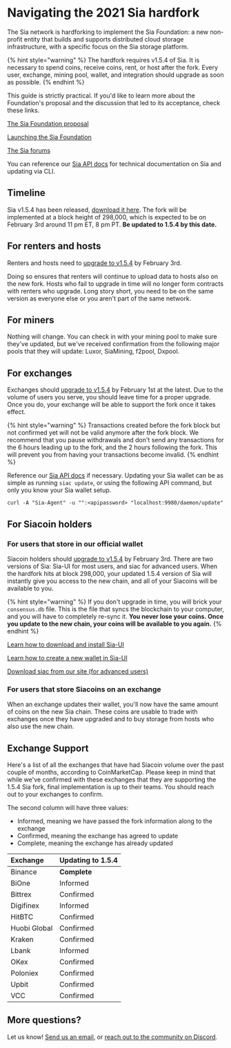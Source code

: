 # Navigating the 2021 Sia hardfork

The Sia network is hardforking to implement the Sia Foundation: a new non-profit entity that builds and supports distributed cloud storage infrastructure, with a specific focus on the Sia storage platform.

{% hint style="warning" %}
The hardfork requires v1.5.4 of Sia. It is necessary to spend coins, receive coins, rent, or host after the fork. Every user, exchange, mining pool, wallet, and integration should upgrade as soon as possible.
{% endhint %}

This guide is strictly practical. If you'd like to learn more about the Foundation's proposal and the discussion that led to its acceptance, check these links.

[The Sia Foundation proposal](https://www.reddit.com/r/siacoin/comments/iox6ly/proposal_the_sia_foundation/)

[Launching the Sia Foundation](https://blog.sia.tech/launching-the-sia-foundation-ee47dfab4d2c)

[The Sia forums](https://forum.sia.tech)

You can reference our [Sia API docs](https://sia.tech/docs/) for technical documentation on Sia and updating via CLI.

## Timeline

Sia v1.5.4 has been released, [download it here](https://sia.tech/get-started). The fork will be implemented at a block height of 298,000, which is expected to be on February 3rd around 11 pm ET, 8 pm PT. **Be updated to 1.5.4 by this date.**

## For renters and hosts

Renters and hosts need to [upgrade to v1.5.4](https://sia.tech/get-started) by February 3rd.

Doing so ensures that renters will continue to upload data to hosts also on the new fork. Hosts who fail to upgrade in time will no longer form contracts with renters who upgrade. Long story short, you need to be on the same version as everyone else or you aren't part of the same network.

## For miners

Nothing will change. You can check in with your mining pool to make sure they've updated, but we've received confirmation from the following major pools that they will update: Luxor, SiaMining, f2pool, Dxpool.

## For exchanges

Exchanges should [upgrade to v1.5.4](https://sia.tech/get-started) by February 1st at the latest. Due to the volume of users you serve, you should leave time for a proper upgrade. Once you do, your exchange will be able to support the fork once it takes effect.

{% hint style="warning" %}
Transactions created before the fork block but not confirmed yet will not be valid anymore after the fork block. We recommend that you pause withdrawals and don't send any transactions for the 6 hours leading up to the fork, and the 2 hours following the fork. This will prevent you from having your transactions become invalid.
{% endhint %}

Reference our [Sia API docs](https://sia.tech/docs/) if necessary. Updating your Sia wallet can be as simple as running `siac update`, or using the following API command, but only you know your Sia wallet setup.

```text
curl -A "Sia-Agent" -u "":<apipassword> "localhost:9980/daemon/update"
```

## For Siacoin holders

### For users that store in our official wallet

Siacoin holders should [upgrade to v1.5.4](https://sia.tech/get-started) by February 3rd. There are two versions of Sia: Sia-UI for most users, and siac for advanced users. When the hardfork hits at block 298,000, your updated 1.5.4 version of Sia will instantly give you access to the new chain, and all of your Siacoins will be available to you.

{% hint style="warning" %}
If you don't upgrade in time, you will brick your `consensus.db` file. This is the file that syncs the blockchain to your computer, and you will have to completely re-sync it. **You never lose your coins. Once you update to the new chain, your coins will be available to you again.**
{% endhint %}

[Learn how to download and install Sia-UI](../your-sia-wallet/sia-ui-faqs/how-to-download-and-install-sia-ui.md)

[Learn how to create a new wallet in Sia-UI](../your-sia-wallet/sia-ui-faqs/how-to-make-a-new-wallet-in-sia-ui.md)

[Download siac from our site \(for advanced users\)](http://sia.tech/get-started)

### For users that store Siacoins on an exchange

When an exchange updates their wallet, you'll now have the same amount of coins on the new Sia chain. These coins are usable to trade with exchanges once they have upgraded and to buy storage from hosts who also use the new chain.

## Exchange Support

Here's a list of all the exchanges that have had Siacoin volume over the past couple of months, according to CoinMarketCap. Please keep in mind that while we've confirmed with these exchanges that they are supporting the 1.5.4 Sia fork, final implementation is up to their teams. You should reach out to your exchanges to confirm.

The second column will have three values:

* Informed, meaning we have passed the fork information along to the exchange
* Confirmed, meaning the exchange has agreed to update
* Complete, meaning the exchange has already updated

| Exchange | Updating to 1.5.4 |
| :--- | :--- |
| Binance | **Complete** |
| BiOne | Informed |
| Bittrex | Confirmed |
| Digifinex | Informed |
| HitBTC | Confirmed |
| Huobi Global | Confirmed |
| Kraken | Confirmed |
| Lbank | Informed |
| OKex | Confirmed |
| Poloniex | Confirmed |
| Upbit | Confirmed |
| VCC | Confirmed |

## More questions?

Let us know! [Send us an email](mailto:hello@sia.tech), or [reach out to the community on Discord](https://discord.gg/sia).

